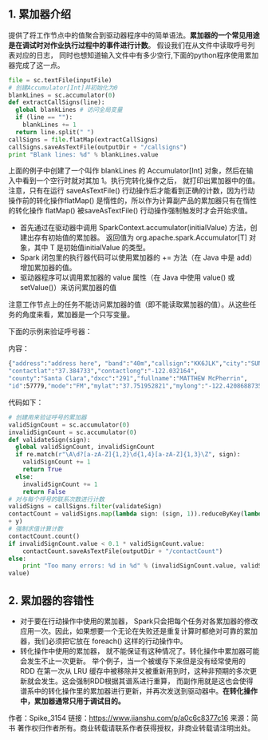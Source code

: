 ## 1. 累加器介绍

​		提供了将工作节点中的值聚合到驱动器程序中的简单语法。**累加器的一个常见用途是在调试时对作业执行过程中的事件进行计数**。 假设我们在从文件中读取呼号列表对应的日志， 同时也想知道输入文件中有多少空行,下面的python程序使用累加器完成了这一点。

```python
file = sc.textFile(inputFile)
# 创建Accumulator[Int]并初始化为0
blankLines = sc.accumulator(0)
def extractCallSigns(line):
  global blankLines # 访问全局变量
  if (line == ""):
    blankLines += 1
  return line.split(" ")
callSigns = file.flatMap(extractCallSigns)
callSigns.saveAsTextFile(outputDir + "/callsigns")
print "Blank lines: %d" % blankLines.value
```

上面的例子中创建了一个叫作 blankLines 的 Accumulator[Int] 对象，然后在输入中看到一个空行时就对其加 1。执行完转化操作之后， 就打印出累加器中的值。注意，只有在运行 saveAsTextFile() 行动操作后才能看到正确的计数，因为行动操作前的转化操作flatMap() 是惰性的，所以作为计算副产品的累加器只有在惰性的转化操作 flatMap() 被saveAsTextFile() 行动操作强制触发时才会开始求值。

- 首先通过在驱动器中调用 SparkContext.accumulator(initialValue) 方法，创建出存有初始值的累加器。 返回值为 org.apache.spark.Accumulator[T] 对象，其中 T 是初始值initialValue 的类型。
- Spark 闭包里的执行器代码可以使用累加器的 += 方法（在 Java 中是 add）增加累加器的值。
- 驱动器程序可以调用累加器的 value 属性（在 Java 中使用 value() 或 setValue()）来访问累加器的值

注意工作节点上的任务不能访问累加器的值（即不能读取累加器的值）。从这些任务的角度来看，累加器是一个只写变量。

 下面的示例来验证呼号器：

 内容：

```bash
{"address":"address here", "band":"40m","callsign":"KK6JLK","city":"SUNNYVALE",
"contactlat":"37.384733","contactlong":"-122.032164",
"county":"Santa Clara","dxcc":"291","fullname":"MATTHEW McPherrin",
"id":57779,"mode":"FM","mylat":"37.751952821","mylong":"-122.4208688735",...}
```



代码如下：

```python
# 创建用来验证呼号的累加器
validSignCount = sc.accumulator(0)
invalidSignCount = sc.accumulator(0)
def validateSign(sign):
  global validSignCount, invalidSignCount
  if re.match(r"\A\d?[a-zA-Z]{1,2}\d{1,4}[a-zA-Z]{1,3}\Z", sign):
    validSignCount += 1
    return True
  else:
    invalidSignCount += 1
    return False
# 对与每个呼号的联系次数进行计数
validSigns = callSigns.filter(validateSign)
contactCount = validSigns.map(lambda sign: (sign, 1)).reduceByKey(lambda (x, y): x
+ y)
# 强制求值计算计数
contactCount.count()
if invalidSignCount.value < 0.1 * validSignCount.value:
    contactCount.saveAsTextFile(outputDir + "/contactCount")
else:
    print "Too many errors: %d in %d" % (invalidSignCount.value, validSignCount.
value)
```



## 2. 累加器的容错性

- 对于要在行动操作中使用的累加器， Spark只会把每个任务对各累加器的修改应用一次。因此，如果想要一个无论在失败还是重复计算时都绝对可靠的累加器，我们必须把它放在 foreach() 这样的行动操作中。
- 转化操作中使用的累加器， 就不能保证有这种情况了。转化操作中累加器可能会发生不止一次更新。 举个例子，当一个被缓存下来但是没有经常使用的 RDD 在第一次从 LRU 缓存中被移除并又被重新用到时，这种非预期的多次更新就会发生。这会强制RDD根据其谱系进行重算， 而副作用就是这也会使得谱系中的转化操作里的累加器进行更新，并再次发送到驱动器中。**在转化操作中，累加器通常只用于调试目的。**



作者：Spike_3154
链接：https://www.jianshu.com/p/a0c6c8377c16
来源：简书
著作权归作者所有。商业转载请联系作者获得授权，非商业转载请注明出处。